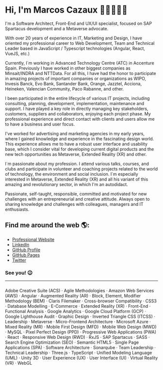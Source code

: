 # Hi, I'm Marcos Cazaux 👋🏼👨🏻‍💻
I'm a Software Architect, Front-End and UX/UI specialist, focused on SAP Spartacus development and a Metaverse advocate.

With over 20 years of experience in IT, Marketing and Design, I have oriented my professional career to Web Development, Team and Technical Leader based in JavaScript / Typescript technologies (Angular, React, VueJS, etc.)

Currently, I´m working in Advanced Technology Centre (ATC) in Accenture Spain. Previously I have worked in other biggest companies as Minsait/INDRA and NTTData. For all this, I have had the honor to participate in amazing projects of important companies or organizations as WIPO, Invesis Banck, Evo Bank, Santander Bank, Orange, Jazztel, Acciona, Heineken, Valencian Community, Paco Rabanne, and other.

I been participated in the entire lifecycle of various IT projects, including consulting, planning, development, implementation, maintenance and support. I have played a key role in directly managing key stakeholders, customers, suppliers and collaborators, enjoying each project phase. My professional experience and direct contact with clients and users allow me to have a business and user focus.

I've worked for advertising and marketing agencies in my early years, where I gained knowledge and experience in the fascinating design world. This experience allows me to have a robust user interface and usability base, which I consider vital for developing current digital products and the new tech opportunities as Metaverse, Extended Reality (XR) and other.

I´m passionate about my profession. I attend various talks, courses, and clubs and participate in volunteer and coaching projects related to the world of technology, the environment and social inclusion. I´m especially interested in Metaverse, Extended Reality (XR) and all his variant of this amazing and revolutionary sector, in which I'm an autodidact.

Passionate, self-taught, responsible, committed and motivated for new challenges with an entrepreneurial and creative attitude. Always open to sharing knowledge and challenges with colleagues, managers and IT enthusiasts.

## Find me around the web 🌎:
- <a href="https://marcoscazaux.com">Professional Website</a>
- <a href="https://linkedin.com/in/marcoscazaux">LinkedIn</a>
- <a href="https://github.com/MarcosCazaux">GitHub Profile</a>
- <a href="https://marcoscazaux.github.io">GitHub Pages</a>
- <a href="https://twitter.com/Marcos_Cazaux">Twitter</a>

### See you! 😉

---

#####
Adobe Creative Suite (ACS) · Agile Methodologies · Amazon Web Services (AWS) · Angular · Augmented Reality (AR) · Block, Element, Modifier Methodology (BEM) · Claris Filemaker · Cross-browser Compatibility · CSS3 · Database Modelling · E-Commerce · Extended Reality (XR) · Front-End · Functional Analysis · Google Analytics · Google Cloud Platform (GCP) · Google Lighthouse Audit · Graphic Design · Inverted Triangle CSS (ITCSS) · Leadership · Metaverse · Micro-Frontend Architecture · Microsoft Azure · Mixed Reality (MR) · Mobile First Design (MFD) · Mobile Web Design (MWD) · MySQL · Pixel Perfect Design (PPD) · Progressive Web Applications (PWA) · React · Responsive Web Design (RWD) · RxJS · SAP Spartacus · SASS · Search Engine Optimization (SEO) · Semantic HTML5 · Single Page Applications (SPA) · Software Architecture · Sonarqube · Team Leadership · Technical Leadership · Three.js · TypeScript · Unified Modeling Language (UML) · Unity 3D · User Experience (UX) · User Interface (UI) · Virtual Reality (VR) · WebGL
